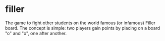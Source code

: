 # filler
The game to fight other students on the world famous (or infamous) Filler board. The concept is simple: two players gain points by placing on a board "o" and "x", one after another.

